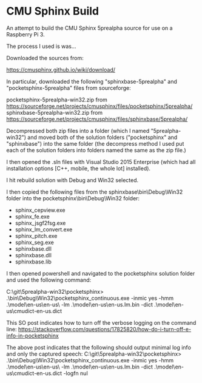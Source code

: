 # CMU Sphinx Build

An attempt to build the CMU Sphinx 5prealpha source for use on a Raspberry Pi 3.

The process I used is was...

Downloaded the sources from:

https://cmusphinx.github.io/wiki/download/

In particular, downloaded the following "sphinxbase-5prealpha" and "pocketsphinx-5prealpha" files from sourceforge:

pocketsphinx-5prealpha-win32.zip from https://sourceforge.net/projects/cmusphinx/files/pocketsphinx/5prealpha/
sphinxbase-5prealpha-win32.zip from https://sourceforge.net/projects/cmusphinx/files/sphinxbase/5prealpha/

Decompressed both zip files into a folder (which I named "5prealpha-win32") and moved both of the solution folders ("pocketsphinx" and "sphinxbase") into the same folder (the decompress method I used put each of the solution folders into folders named the same as the zip file.)

I then opened the .sln files with Visual Studio 2015 Enterprise (which had all installation options [C++, mobile, the whole lot] installed).

I hit rebuild solution with Debug and Win32 selected.

I then copied the following files from the sphinxbase\bin\Debug\Win32 folder into the pocketsphinx\bin\Debug\Win32 folder:

- sphinx_cepview.exe
- sphinx_fe.exe
- sphinx_jsgf2fsg.exe
- sphinx_lm_convert.exe
- sphinx_pitch.exe
- sphinx_seg.exe
- sphinxbase.dll
- sphinxbase.dll
- sphinxbase.lib

I then opened powershell and navigated to the pocketsphinx solution folder and used the following command:

C:\git\5prealpha-win32\pocketsphinx> .\bin\Debug\Win32\pocketsphinx_continuous.exe -inmic yes -hmm .\model\en-us\en-us\ -lm .\model\en-us\en-us.lm.bin -dict .\model\en-us\cmudict-en-us.dict

This SO post indicates how to turn off the verbose logging on the command line:
https://stackoverflow.com/questions/17825820/how-do-i-turn-off-e-info-in-pocketsphinx

The above post indicates that the following should output minimal log info and only the captured speech:
C:\git\5prealpha-win32\pocketsphinx> .\bin\Debug\Win32\pocketsphinx_continuous.exe -inmic yes -hmm .\model\en-us\en-us\ -lm .\model\en-us\en-us.lm.bin -dict .\model\en-us\cmudict-en-us.dict -logfn nul


